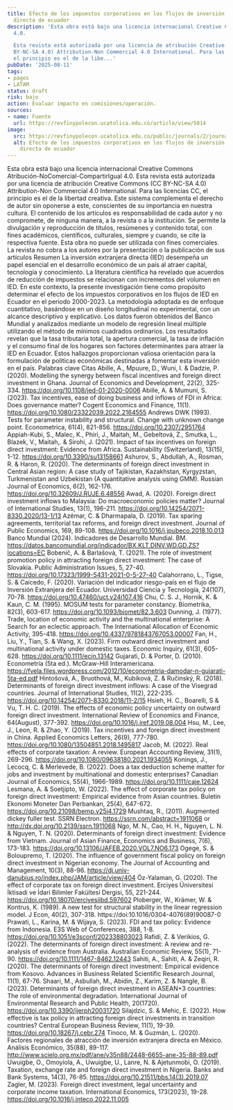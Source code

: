 ```yaml
---
title: Efecto de los impuestos corporativos en los flujos de inversión extranjera
  directa de ecuador
description: 'Esta obra está bajo una licencia internacional Creative Commons Atribución-NoComercial-CompartirIgual
  4.0.

  Esta revista está autorizada por una licencia de atribución Creative Commons (CC
  BY-NC-SA 4.0) Attribution-Non Commercial 4.0 International. Para las licencias CC,
  el principio es el de la libe...'
pubDate: '2025-08-11'
tags:
- pagos
- LATAM
status: draft
risk: bajo
action: Evaluar impacto en comisiones/operación.
sources:
- name: Fuente
  url: https://revfinypolecon.ucatolica.edu.co/article/view/5814
image:
  src: https://revfinypolecon.ucatolica.edu.co/public/journals/2/journalThumbnail_es_ES.jpg
  alt: Efecto de los impuestos corporativos en los flujos de inversión extranjera
    directa de ecuador
---
```

Esta obra está bajo una licencia internacional Creative Commons Atribución-NoComercial-CompartirIgual 4.0.
Esta revista está autorizada por una licencia de atribución Creative Commons (CC BY-NC-SA 4.0) Attribution-Non Commercial 4.0 International. Para las licencias CC, el principio es el de la libertad creativa. Este sistema complementa el derecho de autor sin oponerse a este, conscientes de su importancia en nuestra cultura. El contenido de los artículos es responsabilidad de cada autor y no compromete, de ninguna manera, a la revista o a la institución. Se permite la divulgación y reproducción de títulos, resúmenes y contenido total, con fines académicos, científicos, culturales, siempre y cuando, se cite la respectiva fuente. Esta obra no puede ser utilizada con fines comerciales.
La revista no cobra a los autores por la presentación o la publicación de sus artículos
Resumen
La inversión extranjera directa (IED) desempeña un papel esencial en el desarrollo económico de un país al atraer capital, tecnología y conocimiento. La literatura científica ha revelado que acuerdos de reducción de impuestos se relacionan con incrementos del volumen en IED. En este contexto, la presente investigación tiene como propósito determinar el efecto de los impuestos corporativos en los flujos de IED en Ecuador en el periodo 2000-2023. La metodología adoptada es de enfoque cuantitativo, basándose en un diseño longitudinal no experimental, con un alcance descriptivo y explicativo. Los datos fueron obtenidos del Banco Mundial y analizados mediante un modelo de regresión lineal múltiple utilizando el método de mínimos cuadrados ordinarios. Los resultados revelan que la tasa tributaria total, la apertura comercial, la tasa de inflación y el consumo final de los hogares son factores determinantes para atraer la IED en Ecuador. Estos hallazgos proporcionan valiosa orientación para la formulación de políticas económicas destinadas a fomentar esta inversión en el país.
Palabras clave
Citas
Abille, A., Mpuure, D., Wuni, I. & Dadzie, P. (2020). Modelling the synergy between fiscal incentives and foreign direct investment in Ghana. Journal of Economics and Development, 22(2), 325-334. https://doi.org/10.1108/jed-01-2020-0006
Abille, A. & Mumuni, S. (2023). Tax incentives, ease of doing business and inflows of FDI in Africa: Does governance matter? Cogent Economics and Finance, 11(1). https://doi.org/10.1080/23322039.2022.2164555
Andrews DWK (1993). Tests for parameter instability and structural. Change with unknown change point. Econometrica, 61(4), 821-856. https://doi.org/10.2307/2951764
Appiah-Kubi, S., Malec, K., Phiri, J., Maitah, M., Gebeltová, Z., Smutka, L., Blazek, V., Maitah,. & Sirohi, J. (2021). Impact of tax incentives on foreign direct investment: Evidence from Africa. Sustainability (Switzerland), 13(15), 1-12. https://doi.org/10.3390/su13158661
Ashurov, S., Abdullah, A., Rosman, R. & Haron, R. (2020). The determinants of foreign direct investment in Central Asian region: A case study of Tajikistan, Kazakhstan, Kyrgyzstan, Turkmenistan and Uzbekistan (A quantitative analysis using GMM). Russian Journal of Economics, 6(2), 162-176. https://doi.org/10.32609/J.RUJE.6.48556
Awad, A. (2020). Foreign direct investment inflows to Malaysia: Do macroeconomic policies matter? Journal of International Studies, 13(1), 196-211. https://doi.org/10.14254/2071-8330.2020/13-1/13
Azémar, C. & Dharmapala, D. (2019). Tax sparing agreements, territorial tax reforms, and foreign direct investment. Journal of Public Economics, 169, 89-108. https://doi.org/10.1016/j.jpubeco.2018.10.013
Banco Mundial (2024). Indicadores de Desarrollo Mundial. BM. https://datos.bancomundial.org/indicador/BX.KLT.DINV.WD.GD.ZS?locations=EC
Bobenič, A. & Barlašová, T. (2021). The role of investment promotion policy in attracting foreign direct investment: The case of Slovakia. Public Administration Issues, 5, 27-40. https://doi.org/10.17323/1999-5431-2021-0-5-27-40
Calahorrano, L., Tigse, S. & Caicedo, F. (2020). Variación del indicador riesgo-país en el flujo de Inversión Extranjera del Ecuador. Universidad Ciencia y Tecnología, 24(107), 70-78. https://doi.org/10.47460/uct.v24i107.416
Chu, C. S. J., Hornik, K. & Kaun, C. M. (1995). MOSUM tests for parameter constancy. Biometrika, 82(3), 603-617. https://doi.org/10.1093/biomet/82.3.603
Dunning, J. (1977). Trade, location of economic activity and the multinational enterprise: A Search for an eclectic approach. The International Allocation of Economic Activity, 395-418. https://doi.org/10.4337/9781843767053.00007
Fan, H., Liu, Y., Tian, S. & Wang, X. (2023). Firm outward direct investment and multinational activity under domestic taxes. Economic Inquiry, 61(3), 605-628. https://doi.org/10.1111/ecin.13142
Gujarati, D. & Porter, D. (2010). Econometría (5ta ed.). McGraw-Hill Interamericana. https://fvela.files.wordpress.com/2012/10/econometria-damodar-n-gujarati-5ta-ed.pdf
Hintošová, A., Bruothová, M., Kubíková, Z. & Ručinský, R. (2018). Determinants of foreign direct investment inflows: A case of the Visegrad countries. Journal of International Studies, 11(2), 222-235. https://doi.org/10.14254/2071-8330.2018/11-2/15
Hsieh, H. C., Boarelli, S & Vu, T. H. C. (2019). The effects of economic policy uncertainty on outward foreign direct investment. International Review of Economics and Finance, 64(August), 377-392. https://doi.org/10.1016/j.iref.2019.08.004
Hsu, M., Lee, J., Leon, R. & Zhao, Y. (2019). Tax incentives and foreign direct investment in China. Applied Economics Letters, 26(9), 777-780. https://doi.org/10.1080/13504851.2018.1495817
Jacob, M. (2022). Real effects of corporate taxation: A review. European Accounting Review, 31(1), 269-296. https://doi.org/10.1080/09638180.2021.1934055
Konings, J., Lecocq, C. & Merlevede, B. (2022). Does a tax deduction scheme matter for jobs and investment by multinational and domestic enterprises? Canadian Journal of Economics, 55(4), 1966-1989. https://doi.org/10.1111/caje.12624
Lesmana, A. & Soetjipto, W. (2022). The effect of corporate tax policy on foreign direct investment: Empirical evidence from Asian countries. Buletin Ekonomi Moneter Dan Perbankan, 25(4), 647-672. https://doi.org/10.21098/bemp.v25i4.1729
Mushtaq, R., (2011). Augmented dickey fuller test. SSRN Electron. https://ssrn.com/abstract=1911068 or http://dx.doi.org/10.2139/ssrn.1911068
Ngo, M. N., Cao, H. H., Nguyen, L. N. & Nguyen, T. N. (2020). Determinants of foreign direct investment: Evidence from Vietnam. Journal of Asian Finance, Economics and Business, 7(6), 173-183. https://doi.org/10.13106/JAFEB.2020.VOL7.NO6.173
Ogege, S. & Boloupremo, T. (2020). The influence of government fiscal policy on foreign direct investment in Nigerian economy. The Journal of Accounting and Management, 10(3), 88-96. https://dj.univ-danubius.ro/index.php/JAM/article/view/404
Öz-Yalaman, G. (2020). The effect of corporate tax on foreign direct investment. Erciyes Üniversitesi İktisadi ve İdari Bilimler Fakültesi Dergisi, 55, 221-244. https://doi.org/10.18070/erciyesiibd.597602
Ploberger, W., Krämer, W. & Kontrus, K. (1989). A new test for structural stability in the linear regression model. J Econ, 40(2), 307-318. https://doi:10.1016/0304-4076(89)90087-0
Prawati, L., Karina, M. & Wijaya, S. (2023). FDI and tax policy: Evidence from Indonesia. E3S Web of Conferences, 388, 1-8. https://doi.org/10.1051/e3sconf/202338803023
Rafidi, Z. & Verikios, G. (2022). The determinants of foreign direct investment: A review and re-analysis of evidence from Australia. Australian Economic Review, 55(1), 71-90. https://doi.org/10.1111/1467-8462.12443
Sahiti, A., Sahiti, A. & Zeqiri, R. (2020). The determinants of foreign direct investment: Empirical evidence from Kosovo. Advances in Business Related Scientific Research Journal, 11(1), 67-76.
Shaari, M., Asbullah, M., Abidin, Z., Karim, Z. & Nangle, B. (2023). Determinants of foreign direct investment in ASEAN+3 countries: The role of environmental degradation. International Journal of Environmental Research and Public Health, 20(1720). https://doi.org/10.3390/ijerph20031720
Silajdzic, S. & Mehic, E. (2022). How effective is tax policy in attracting foreign direct investments in transition countries? Central European Business Review, 11(1), 19-39. https://doi.org/10.18267/j.cebr.274
Tinoco, M. & Guzmán, L. (2020). Factores regionales de atracción de inversión extranjera directa en México. Análisis Económico, 35(88), 89-117. http://www.scielo.org.mx/pdf/ane/v35n88/2448-6655-ane-35-88-89.pdf
Uwuigbe, O., Omoyiola, A., Uwuigbe, U., Lanre, N. & Ajetunmobi, O. (2019). Taxation, exchange rate and foreign direct investment in Nigeria. Banks and Bank Systems, 14(3), 76-85. https://doi.org/10.21511/bbs.14(3).2019.07
Zagler, M. (2023). Foreign direct investment, legal uncertainty and corporate income taxation. International Economics, 173(2023), 19-28. https://doi.org/10.1016/j.inteco.2022.11.005